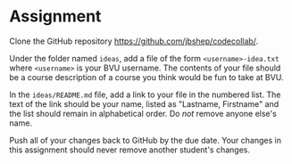 # Assignment

Clone the GitHub repository https://github.com/jbshep/codecollab/.

Under the folder named `ideas`, add a file of the form `<username>-idea.txt` where `<username>` is your BVU username.  The contents of your file should be a course description of a course you think would be fun to take at BVU.

In the `ideas/README.md` file, add a link to your file in the numbered list.  The text of the link should be your name, listed as "Lastname, Firstname" and the list should remain in alphabetical order.  Do *not* remove anyone else's name.

Push all of your changes back to GitHub by the due date.  Your changes in this assignment should never remove another student's changes.
